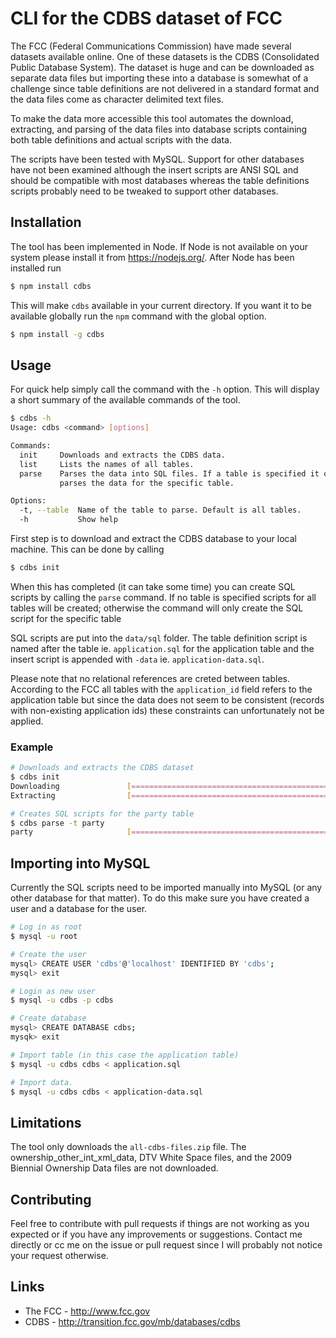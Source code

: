 CLI for the CDBS dataset of FCC
===============================

The FCC (Federal Communications Commission) have made several datasets
available online. One of these datasets is the CDBS (Consolidated Public
Database System). The dataset is huge and can be downloaded as separate data
files but importing these into a database is somewhat of a challenge since
table definitions are not delivered in a standard format and the data files
come as character delimited text files.

To make the data more accessible this tool automates the download, extracting,
and parsing of the data files into database scripts containing both table
definitions and actual scripts with the data.

The scripts have been tested with MySQL. Support for other databases have not
been examined although the insert scripts are ANSI SQL and should be compatible
with most databases whereas the table definitions scripts probably need to be
tweaked to support other databases. 


Installation
------------

The tool has been implemented in Node. If Node is not available on your system
please install it from https://nodejs.org/. After Node has been installed run

```bash
$ npm install cdbs
```

This will make `cdbs` available in your current directory. If you want it to be
available globally run the `npm` command with the global option.

```bash
$ npm install -g cdbs
```


Usage
-----

For quick help simply call the command with the `-h` option. This will display
a short summary of the available commands of the tool.

```bash
$ cdbs -h
Usage: cdbs <command> [options]

Commands:
  init     Downloads and extracts the CDBS data.                                
  list     Lists the names of all tables.                                       
  parse    Parses the data into SQL files. If a table is specified it only
           parses the data for the specific table.                              

Options:
  -t, --table  Name of the table to parse. Default is all tables.               
  -h           Show help                                                        
```

First step is to download and extract the CDBS database to your local machine.
This can be done by calling

```bash
$ cdbs init
```

When this has completed (it can take some time) you can create SQL scripts by
calling the `parse` command. If no table is specified scripts for all tables
will be created; otherwise the command will only create the SQL script for the
specific table

SQL scripts are put into the `data/sql` folder. The table definition script is
named after the table ie. `application.sql` for the application table and the
insert script is appended with `-data` ie. `application-data.sql`.

Please note that no relational references are creted between tables. According
to the FCC all tables with the `application_id` field refers to the application
table but since the data does not seem to be consistent (records with
non-existing application ids) these constraints can unfortunately not be
applied.

### Example

```bash
# Downloads and extracts the CDBS dataset
$ cdbs init
Downloading               [==============================================] 100% 
Extracting                [==============================================] 100% 

# Creates SQL scripts for the party table
$ cdbs parse -t party
party                     [==============================================] 100% 
```


Importing into MySQL
--------------------

Currently the SQL scripts need to be imported manually into MySQL (or any other
database for that matter). To do this make sure you have created a user and a
database for the user.

```bash
# Log in as root
$ mysql -u root

# Create the user
mysql> CREATE USER 'cdbs'@'localhost' IDENTIFIED BY 'cdbs';
mysql> exit

# Login as new user
$ mysql -u cdbs -p cdbs

# Create database
mysql> CREATE DATABASE cdbs;
mysqk> exit

# Import table (in this case the application table)
$ mysql -u cdbs cdbs < application.sql

# Import data.
$ mysql -u cdbs cdbs < application-data.sql
```


Limitations
-----------

The tool only downloads the `all-cdbs-files.zip` file. The
ownership_other_int_xml_data, DTV White Space files, and the 2009 Biennial
Ownership Data files are not downloaded.


Contributing
------------

Feel free to contribute with pull requests if things are not working as you
expected or if you have any improvements or suggestions. Contact me directly or
cc me on the issue or pull request since I will probably not notice your
request otherwise.


Links
-----

 - The FCC - <http://www.fcc.gov>
 - CDBS - <http://transition.fcc.gov/mb/databases/cdbs>
